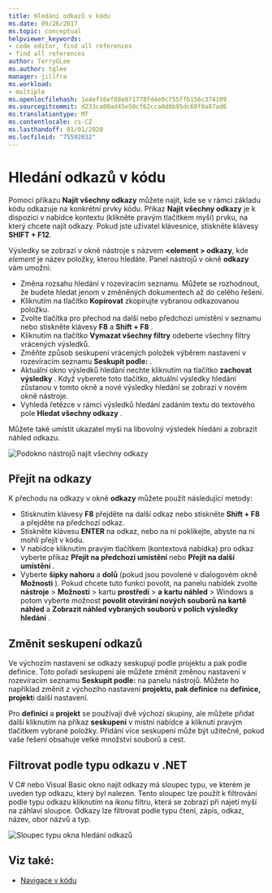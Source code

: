 ```yaml
---
title: Hledání odkazů v kódu
ms.date: 09/26/2017
ms.topic: conceptual
helpviewer_keywords:
- code editor, find all references
- find all references
author: TerryGLee
ms.author: tglee
manager: jillfra
ms.workload:
- multiple
ms.openlocfilehash: 1e4ef16ef88e871778fd4e0c755ffb156c374109
ms.sourcegitcommit: d233ca00ad45e50cf62cca0d0b95dc69f0a87ad6
ms.translationtype: MT
ms.contentlocale: cs-CZ
ms.lasthandoff: 01/01/2020
ms.locfileid: "75592032"
---
```

# <a name="find-references-in-your-code"></a>Hledání odkazů v kódu

Pomocí příkazu **Najít všechny odkazy** můžete najít, kde se v rámci základu kódu odkazuje na konkrétní prvky kódu. Příkaz **Najít všechny odkazy** je k dispozici v nabídce kontextu (klikněte pravým tlačítkem myši) prvku, na který chcete najít odkazy. Pokud jste uživatel klávesnice, stiskněte klávesy **SHIFT + F12**.

Výsledky se zobrazí v okně nástroje s názvem **\<element > odkazy**, kde *element* je název položky, kterou hledáte. Panel nástrojů v okně **odkazy** vám umožní:
- Změna rozsahu hledání v rozevíracím seznamu. Můžete se rozhodnout, že budete hledat jenom v změněných dokumentech až do celého řešení.
- Kliknutím na tlačítko **Kopírovat** zkopírujte vybranou odkazovanou položku.
- Zvolte tlačítka pro přechod na další nebo předchozí umístění v seznamu nebo stiskněte klávesy **F8** a **Shift + F8** .
- Kliknutím na tlačítko **Vymazat všechny filtry** odeberte všechny filtry vrácených výsledků.
- Změňte způsob seskupení vrácených položek výběrem nastavení v rozevíracím seznamu **Seskupit podle:** .
- Aktuální okno výsledků hledání nechte kliknutím na tlačítko **zachovat výsledky** . Když vyberete toto tlačítko, aktuální výsledky hledání zůstanou v tomto okně a nové výsledky hledání se zobrazí v novém okně nástroje.
- Vyhledá řetězce v rámci výsledků hledání zadáním textu do textového pole **Hledat všechny odkazy** .

Můžete také umístit ukazatel myši na libovolný výsledek hledání a zobrazit náhled odkazu.

![Podokno nástrojů najít všechny odkazy](../ide/media/vside_findallreferences.png)

## <a name="navigate-to-references"></a>Přejít na odkazy
K přechodu na odkazy v okně **odkazy** můžete použít následující metody:

- Stisknutím klávesy **F8** přejděte na další odkaz nebo stiskněte **Shift + F8** a přejděte na předchozí odkaz.
- Stiskněte klávesu **ENTER** na odkaz, nebo na ni poklikejte, abyste na ni mohli přejít v kódu.
- V nabídce kliknutím pravým tlačítkem (kontextová nabídka) pro odkaz vyberte příkaz **Přejít na předchozí umístění** nebo **Přejít na další umístění** .
- Vyberte **šipky nahoru** a **dolů** (pokud jsou povolené v dialogovém okně **Možnosti** ). Pokud chcete tuto funkci povolit, na panelu nabídek zvolte **nástroje** > **Možnosti** > kartu **prostředí** > **a** **kartu náhled** > Windows a potom vyberte možnost **povolit otevírání nových souborů na kartě náhled** a **Zobrazit náhled vybraných souborů v polích výsledky hledání** .

## <a name="change-reference-groupings"></a>Změnit seskupení odkazů
Ve výchozím nastavení se odkazy seskupují podle projektu a pak podle definice. Toto pořadí seskupení ale můžete změnit změnou nastavení v rozevíracím seznamu **Seskupit podle:** na panelu nástrojů. Můžete ho například změnit z výchozího nastavení **projektu, pak definice** na **definice, projekt**i další nastavení.

Pro **definici** a **projekt** se používají dvě výchozí skupiny, ale můžete přidat další kliknutím na příkaz **seskupení** v místní nabídce a kliknutí pravým tlačítkem vybrané položky. Přidání více seskupení může být užitečné, pokud vaše řešení obsahuje velké množství souborů a cest.

## <a name="filter-by-reference-type-in-net"></a>Filtrovat podle typu odkazu v .NET
V C# nebo Visual Basic okno najít odkazy má sloupec typu, ve kterém je uveden typ odkazu, který byl nalezen. Tento sloupec lze použít k filtrování podle typu odkazu kliknutím na ikonu filtru, která se zobrazí při najetí myší na záhlaví sloupce. Odkazy lze filtrovat podle typu čtení, zápis, odkaz, název, obor názvů a typ.

![Sloupec typu okna hledání odkazů ](../ide/media/vside_findallreferencesKind.png)

## <a name="see-also"></a>Viz také:

- [Navigace v kódu](../ide/navigating-code.md)
